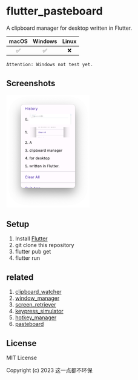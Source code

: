 # flutter_pasteboard

A clipboard manager for desktop written in Flutter.

| macOS | Windows | Linux |
| :---: | :---: | :---: |
| ✅ | ✅ | ❌ |

`Attention: Windows not test yet.`

## Screenshots

<img src="./screenshot.png" width="220" >

## Setup

1. Install [Flutter](https://flutter.dev/docs/get-started/install)
2. git clone this repository
3. flutter pub get
4. flutter run

## related

1. [clipboard_watcher](https://github.com/leanflutter/clipboard_watcher)
2. [window_manager](https://github.com/leanflutter/window_manager)
3. [screen_retriever](https://github.com/leanflutter/screen_retriever)
4. [keypress_simulator](https://github.com/leanflutter/keypress_simulator)
5. [hotkey_manager](https://github.com/leanflutter/hotkey_manager)
6. [pasteboard](https://github.com/MixinNetwork/flutter-plugins/tree/main/packages/pasteboard)

## License

MIT License

Copyright (c) 2023 这一点都不环保
